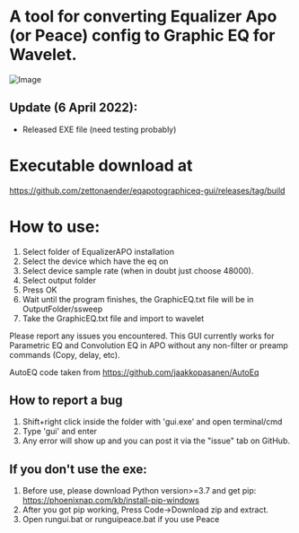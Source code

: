 
# A tool for converting Equalizer Apo (or Peace) config to Graphic EQ for Wavelet. 
![Image](https://i.imgur.com/O6lKxec.png)

## Update (6 April 2022):
- Released EXE file (need testing probably)

# Executable download at
https://github.com/zettonaender/eqapotographiceq-gui/releases/tag/build

# How to use:
1. Select folder of EqualizerAPO installation
2. Select the device which have the eq on
3. Select device sample rate (when in doubt just choose 48000).
4. Select output folder
5. Press OK
6. Wait until the program finishes, the GraphicEQ.txt file will be in OutputFolder/ssweep
7. Take the GraphicEQ.txt file and import to wavelet

Please report any issues you encountered. This GUI currently works for Parametric EQ and Convolution EQ in APO without any non-filter or preamp commands (Copy, delay, etc).

AutoEQ code taken from https://github.com/jaakkopasanen/AutoEq

## How to report a bug
1. Shift+right click inside the folder with 'gui.exe' and open terminal/cmd
2. Type 'gui' and enter
3. Any error will show up and you can post it via the "issue" tab on GitHub.


## If you don't use the exe:
1. Before use, please download Python version>=3.7 and get pip: https://phoenixnap.com/kb/install-pip-windows
2. After you got pip working, Press Code->Download zip and extract.
3. Open rungui.bat or runguipeace.bat if you use Peace
